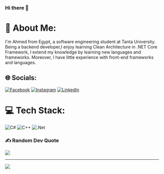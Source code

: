 ### Hi there 👋

# 💫 About Me:
I'm Ahmed from Egypt, a software engineering student at Tanta University.
Being a backend developer,I enjoy learning Clean Architecture in .NET Core Framework, I extend my knowledge by learning new languages and frameworks. Moreover,
I have little experience with front-end frameworks and languages.


## 🌐 Socials:
[![Facebook](https://img.shields.io/badge/Facebook-%231877F2.svg?logo=Facebook&logoColor=white)](https://www.facebook.com/ahmed.tawfeek.5680) [![Instagram](https://img.shields.io/badge/Instagram-%23E4405F.svg?logo=Instagram&logoColor=white)](https://www.instagram.com/aahmed.tawfik) [![LinkedIn](https://img.shields.io/badge/LinkedIn-%230077B5.svg?logo=linkedin&logoColor=white)](https://www.linkedin.com/in/ahmed-tawfik-0842032a6) 

# 💻 Tech Stack:
![C#](https://img.shields.io/badge/c%23-%23239120.svg?style=for-the-badge&logo=csharp&logoColor=white) ![C++](https://img.shields.io/badge/c++-%2300599C.svg?style=for-the-badge&logo=c%2B%2B&logoColor=white)  ![.Net](https://img.shields.io/badge/.NET-5C2D91?style=for-the-badge&logo=.net&logoColor=white) 

### ✍️ Random Dev Quote
![](https://quotes-github-readme.vercel.app/api?type=horizontal&theme=radical)

---
[![](https://visitcount.itsvg.in/api?id=Ahmed0Tawfik&icon=4&color=1)](https://visitcount.itsvg.in)

<!-- Proudly created with GPRM ( https://gprm.itsvg.in ) -->
